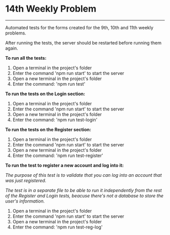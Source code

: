 # 14th Weekly Problem

***

Automated tests for the forms created for the 9th, 10th and 11th weekly problems.

After running the tests, the server should be restarted before running them again.

**To run all the tests:**
1. Open a terminal in the project's folder
2. Enter the command 'npm run start' to start the server
3. Open a new terminal in the project's folder
4. Enter the command: 'npm run test'


**To run the tests on the Login section:**
1. Open a terminal in the project's folder
2. Enter the command 'npm run start' to start the server
3. Open a new terminal in the project's folder
4. Enter the command: 'npm run test-login'


**To run the tests on the Register section:**
1. Open a terminal in the project's folder
2. Enter the command 'npm run start' to start the server
3. Open a new terminal in the project's folder
4. Enter the command: 'npm run test-register'


**To run the test to register a new account and log into it:**

*The purpose of this test is to validate that you can log into an account that was just registered.*

*The test is in a separate file to be able to run it independently from the rest of the Register and Login tests,*
*beacuse there's not a database to store the user's information.*
1. Open a terminal in the project's folder
2. Enter the command 'npm run start' to start the server
3. Open a new terminal in the project's folder
4. Enter the command: 'npm run test-reg-log'